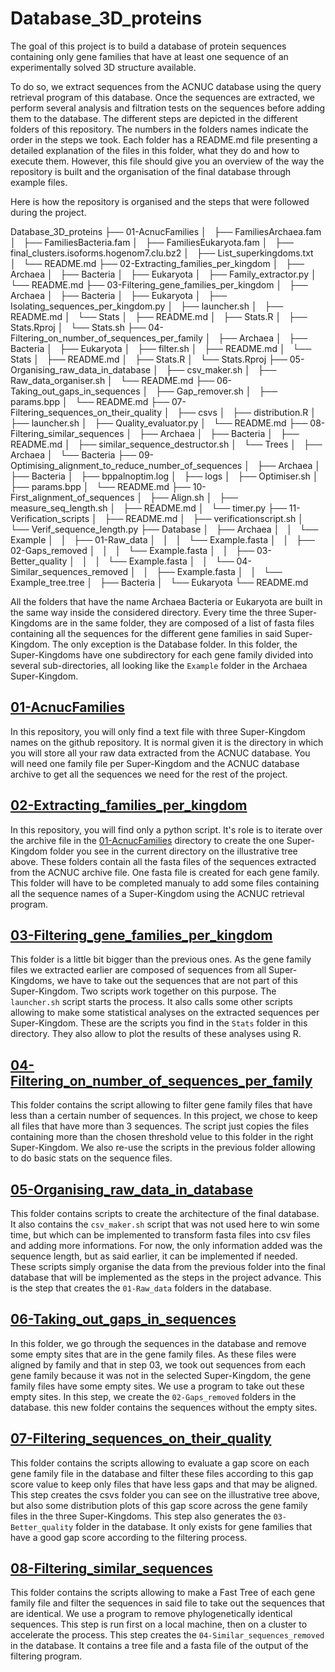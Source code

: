 # Database_3D_proteins

The goal of this project is to build a database of protein sequences containing only gene families that have at least one sequence of an experimentally solved 3D structure available. 

To do so, we extract sequences from the ACNUC database using the query retrieval program of this database.
Once the sequences are extracted, we perform several analysis and filtration tests on the sequences before adding them to the database. 
The different steps are depicted in the different folders of this repository. The numbers in the folders names indicate the order in the steps we took.
Each folder has a README.md file presenting a detailed explanation of the files in this folder, what they do and how to execute them. However, this file should give you an overview of the way the repository is built and the organisation of the final database through example files.

Here is how the repository is organised and the steps that were followed during the project.

Database_3D_proteins
├── 01-AcnucFamilies
│   ├── FamiliesArchaea.fam
│   ├── FamiliesBacteria.fam
│   ├── FamiliesEukaryota.fam
│   ├── final_clusters.isoforms.hogenom7.clu.bz2
│   ├── List_superkingdoms.txt
│   └── README.md
├── 02-Extracting_families_per_kingdom
│   ├── Archaea
│   ├── Bacteria
│   ├── Eukaryota
│   ├── Family_extractor.py
│   └── README.md
├── 03-Filtering_gene_families_per_kingdom
│   ├── Archaea
│   ├── Bacteria
│   ├── Eukaryota
│   ├── Isolating_sequences_per_kingdom.py
│   ├── launcher.sh
│   ├── README.md
│   └── Stats
│       ├── README.md
│       ├── Stats.R
│       ├── Stats.Rproj
│       └── Stats.sh
├── 04-Filtering_on_number_of_sequences_per_family
│   ├── Archaea
│   ├── Bacteria
│   ├── Eukaryota
│   ├── filter.sh
│   ├── README.md
│   └── Stats
│       ├── README.md
│       ├── Stats.R
│       └── Stats.Rproj
├── 05-Organising_raw_data_in_database
│   ├── csv_maker.sh
│   ├── Raw_data_organiser.sh
│   └── README.md
├── 06-Taking_out_gaps_in_sequences
│   ├── Gap_remover.sh
│   ├── params.bpp
│   └── README.md
├── 07-Filtering_sequences_on_their_quality
│   ├── csvs
│   ├── distribution.R
│   ├── launcher.sh
│   ├── Quality_evaluator.py
│   └── README.md
├── 08-Filtering_similar_sequences
│   ├── Archaea
│   ├── Bacteria
│   ├── README.md
│   ├── similar_sequence_destructor.sh
│   └── Trees
│       ├── Archaea
│       └── Bacteria
├── 09-Optimising_alignment_to_reduce_number_of_sequences
│   ├── Archaea
│   ├── Bacteria
│   ├── bppalnoptim.log
│   ├── logs
│   ├── Optimiser.sh
│   ├── params.bpp
│   └── README.md
├── 10-First_alignment_of_sequences
│   ├── Align.sh
│   ├── measure_seq_length.sh
│   ├── README.md
│   └── timer.py
├── 11-Verification_scripts
│   ├── README.md
│   ├── verificationscript.sh
│   └── Verif_sequence_length.py
├── Database
│   ├── Archaea
│   │   └── Example
│   │       ├── 01-Raw_data
│   │       │   └── Example.fasta
│   │       ├── 02-Gaps_removed
│   │       │   └── Example.fasta
│   │       ├── 03-Better_quality
│   │       │   └── Example.fasta
│   │       └── 04-Similar_sequences_removed
│   │           ├── Example.fasta
│   │           └── Example_tree.tree
│   ├── Bacteria
│   └── Eukaryota
└── README.md

All the folders that have the name Archaea Bacteria or Eukaryota are built in the same way inside the considered directory. Every time the three Super-Kingdoms are in the same folder, they are composed of a list of fasta files containing all the sequences for the different gene families in said Super-Kingdom.
The only exception is the Database folder. In this folder, the Super-Kingdoms have one subdirectory for each gene family divided into several sub-directories, all looking like the `Example` folder in the Archaea Super-Kingdom.

## [01-AcnucFamilies](01-AcnucFamilies/README.md)

In this repository, you will only find a text file with three Super-Kingdom names on the github repository. It is normal given it is the directory in which you will store all your raw data extracted from the ACNUC database. You will need one family file per Super-Kingdom and the ACNUC database archive to get all the sequences we need for the rest of the project.

## [02-Extracting_families_per_kingdom](02-Extracting_families_per_kingdom/README.md)

In this repository, you will find only a python script. It's role is to iterate over the archive file in the [01-AcnucFamilies](01-AcnucFamilies/README.md) directory to create the one Super-Kingdom folder you see in the current directory on the illustrative tree above. These folders contain all the fasta files of the sequences extracted from the ACNUC archive file. One fasta file is created for each gene family. 
This folder will have to be completed manualy to add some files containing all the sequence names of a Super-Kingdom using the ACNUC retrieval program.

## [03-Filtering_gene_families_per_kingdom](03-Filtering_gene_families_per_kingdom/README.md)

This folder is a little bit bigger than the previous ones. As the gene family files we extracted earlier are composed of sequences from all Super-Kingdoms, we have to take out the sequences that are not part of this Super-Kingdom. Two scripts work together on this purpose. The `launcher.sh` script starts the process. It also calls some other scripts allowing to make some statistical analyses on the extracted sequences per Super-Kingdom. These are the scripts you find in the `Stats` folder in this directory. They also allow to plot the results of these analyses using R.

## [04-Filtering_on_number_of_sequences_per_family](04-Filtering_on_number_of_sequences_per_family/README.md)

This folder contains the script allowing to filter gene family files that have less than a certain number of sequences. In this project, we chose to keep all files that have more than 3 sequences. The script just copies the files containing more than the chosen threshold velue to this folder in the right Super-Kingdom.
We also re-use the scripts in the previous folder allowing to do basic stats on the sequence files.

## [05-Organising_raw_data_in_database](05-Organising_raw_data_in_database/README.md)

This folder contains scripts to create the architecture of the final database. It also contains the `csv_maker.sh` script that was not used here to win some time, but which can be implemented to transform fasta files into csv files and adding more informations. For now, the only information added was the sequence length, but as said earlier, it can be implemented if needed.
These scripts simply organise the data from the previous folder into the final database that will be implemented as the steps in the project advance.
This is the step that creates the `01-Raw_data` folders in the database.

## [06-Taking_out_gaps_in_sequences](06-Taking_out_gaps_in_sequences/README.md)

In this folder, we go through the sequences in the database and remove some empty sites that are in the gene family files. As these files were aligned by family and that in step 03, we took out sequences from each gene family because it was not in the selected Super-Kingdom, the gene family files have some empty sites. We use a program to take out these empty sites.
In this step, we create the `02-Gaps_removed` folders in the database. this new folder contains the sequences without the empty sites.

## [07-Filtering_sequences_on_their_quality](07-Filtering_sequences_on_their_quality/README.md)

This folder contains the scripts allowing to evaluate a gap score on each gene family file in the database and filter these files according to this gap score value to keep only files that have less gaps and that may be aligned.
This step creates the csvs folder you can see on the illustrative tree above, but also some distribution plots of this gap score across the gene family files in the three Super-Kingdoms.
This step also generates the `03-Better_quality` folder in the database. It only exists for gene families that have a good gap score according to the filtering process.

## [08-Filtering_similar_sequences](08-Filtering_similar_sequences/README.md)

This folder contains the scripts allowing to make a Fast Tree of each gene family file and filter the sequences in said file to take out the sequences that are identical. We use a program to remove phylogenetically identical sequences.
This step is run first on a local machine, then on a cluster to accelerate the process.
This step creates the `04-Similar_sequences_removed` in the database. It contains a tree file and a fasta file of the output of the filtering program.